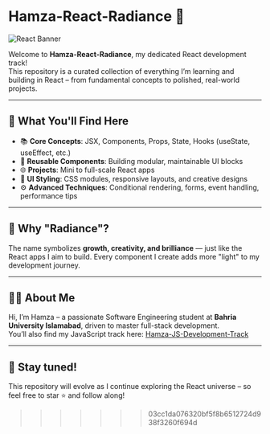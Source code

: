 # Hamza-React-Radiance 🌟

![React Banner](https://miro.medium.com/v2/resize:fit:1400/1*MF5V_dkybUTcfzwHFh0VSw.jpeg)

Welcome to **Hamza-React-Radiance**, my dedicated React development track!  
This repository is a curated collection of everything I’m learning and building in React – from fundamental concepts to polished, real-world projects.

---

## 🚀 What You'll Find Here

- 📚 **Core Concepts**: JSX, Components, Props, State, Hooks (useState, useEffect, etc.)
- 🔁 **Reusable Components**: Building modular, maintainable UI blocks
- 🌐 **Projects**: Mini to full-scale React apps
- 🎨 **UI Styling**: CSS modules, responsive layouts, and creative designs
- ⚙️ **Advanced Techniques**: Conditional rendering, forms, event handling, performance tips

---

## 📌 Why "Radiance"?

The name symbolizes **growth, creativity, and brilliance** — just like the React apps I aim to build. Every component I create adds more "light" to my development journey.

---

## 👨‍💻 About Me

Hi, I’m Hamza – a passionate Software Engineering student at **Bahria University Islamabad**, driven to master full-stack development.  
You’ll also find my JavaScript track here: [Hamza-JS-Development-Track](https://github.com/MuhammadHamza7057/Hamza-JS-Development-Track-)

---

## 🌟 Stay tuned!

This repository will evolve as I continue exploring the React universe – so feel free to star ⭐ and follow along!
>>>>>>> 03cc1da076320bf5f8b6512724d938f3260f694d
